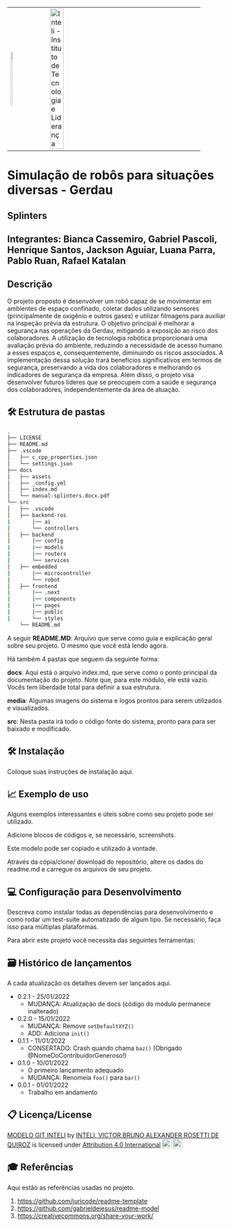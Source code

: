<table>
<tr>
<td>
<a href= "https://www2.gerdau.com.br/"><img src="https://upload.wikimedia.org/wikipedia/commons/thumb/8/89/Gerdau_logo_%282011%29.svg/1200px-Gerdau_logo_%282011%29.svg.png" alt="Gerdau" border="0" width="20%"></a>
</td>
<td><a href= "https://www.inteli.edu.br/"><img src="https://www.inteli.edu.br/wp-content/uploads/2021/08/20172028/marca_1-2.png" alt="Inteli - Instituto de Tecnologia e Liderança" border="0" width="30%"></a>
</td>
</tr>
</table>

# Simulação de robôs para situações diversas - Gerdau

## Splinters

## Integrantes: Bianca Cassemiro, Gabriel Pascoli, Henrique Santos, Jackson Aguiar, Luana Parra, Pablo Ruan, Rafael Katalan

## Descrição

O projeto proposto é desenvolver um robô capaz de se movimentar em ambientes de espaço confinado, coletar dados utilizando sensores (principalmente de oxigênio e outros gases) e utilizar filmagens para auxiliar na inspeção prévia da estrutura. O objetivo principal é melhorar a segurança nas operações da Gerdau, mitigando a exposição ao risco dos colaboradores. A utilização de tecnologia robótica proporcionará uma avaliação prévia do ambiente, reduzindo a necessidade de acesso humano a esses espaços e, consequentemente, diminuindo os riscos associados. A implementação dessa solução trará benefícios significativos em termos de segurança, preservando a vida dos colaboradores e melhorando os indicadores de segurança da empresa. Além disso, o projeto visa desenvolver futuros líderes que se preocupem com a saúde e segurança dos colaboradores, independentemente da área de atuação.

## 🛠 Estrutura de pastas
```bash
.
├── LICENSE
├── README.md
├── .vscode
│   ├── c_cpp_properties.json
│   └── settings.json
├── docs
│   ├── assets
│   ├── _config.yml
│   ├── index.md
│   └── manual-splinters.docx.pdf
└── src
│   ├── .vscode
│   ├── backend-ros
|       |── ai
|       └── controllers
│   ├── backend
|       |── config
|       |── models
|       |── routers
|       └── services
│   ├── embedded
|       |── microcontroller
|       └── robot
│   ├── frontend
|       |── .next
|       |── components
|       |── pages
|       |── public
|       └── styles
    └── README.md

```

A seguir 
<b>README.MD</b>: Arquivo que serve como guia e explicação geral sobre seu projeto. O mesmo que você está lendo agora.

Há também 4 pastas que seguem da seguinte forma:

<b>docs</b>: Aqui está o arquivo index.md, que serve como o ponto principal da documentação do projeto. Note que, para este módulo, ele está vazio. Vocês tem liberdade total para definir a sua estrutura.

<b>media</b>: Algumas imagens do sistema e logos prontos para serem utilizados e visualizados.

<b>src</b>: Nesta pasta irá todo o código fonte do sistema, pronto para para ser baixado e modificado.

## 🛠 Instalação

Coloque suas instruções de instalação aqui.

## 📈 Exemplo de uso

Alguns exemplos interessantes e úteis sobre como seu projeto pode ser utilizado.

Adicione blocos de códigos e, se necessário, screenshots.

Este modelo pode ser copiado e utilizado à vontade.

Através da cópia/clone/ download do repositório, altere os dados do readme.md e carregue os arquivos de seu projeto.

## 💻 Configuração para Desenvolvimento

Descreva como instalar todas as dependências para desenvolvimento e como rodar um test-suite automatizado de algum tipo. Se necessário, faça isso para múltiplas plataformas.

Para abrir este projeto você necessita das seguintes ferramentas:

## 🗃 Histórico de lançamentos

A cada atualização os detalhes devem ser lançados aqui.

* 0.2.1 - 25/01/2022
    * MUDANÇA: Atualização de docs (código do módulo permanece inalterado)
* 0.2.0 - 15/01/2022
    * MUDANÇA: Remove `setDefaultXYZ()`
    * ADD: Adiciona `init()`
* 0.1.1 - 11/01/2022
    * CONSERTADO: Crash quando chama `baz()` (Obrigado @NomeDoContribuidorGeneroso!)
* 0.1.0 - 10/01/2022
    * O primeiro lançamento adequado
    * MUDANÇA: Renomeia `foo()` para `bar()`
* 0.0.1 - 01/01/2022
    * Trabalho em andamento

## 📋 Licença/License

<p xmlns:cc="http://creativecommons.org/ns#" xmlns:dct="http://purl.org/dc/terms/"><a property="dct:title" rel="cc:attributionURL" href="https://github.com/Spidus/Teste_Final_1">MODELO GIT INTELI</a> by <a rel="cc:attributionURL dct:creator" property="cc:attributionName" href="https://www.yggbrasil.com.br/vr">INTELI, VICTOR BRUNO ALEXANDER ROSETTI DE QUIROZ</a> is licensed under <a href="http://creativecommons.org/licenses/by/4.0/?ref=chooser-v1" target="_blank" rel="license noopener noreferrer" style="display:inline-block;">Attribution 4.0 International<img style="height:22px!important;margin-left:3px;vertical-align:text-bottom;" src="https://mirrors.creativecommons.org/presskit/icons/cc.svg?ref=chooser-v1"><img style="height:22px!important;margin-left:3px;vertical-align:text-bottom;" src="https://mirrors.creativecommons.org/presskit/icons/by.svg?ref=chooser-v1"></a></p>

## 🎓 Referências

Aqui estão as referências usadas no projeto.

1. <https://github.com/iuricode/readme-template>
2. <https://github.com/gabrieldejesus/readme-model>
3. <https://creativecommons.org/share-your-work/>

